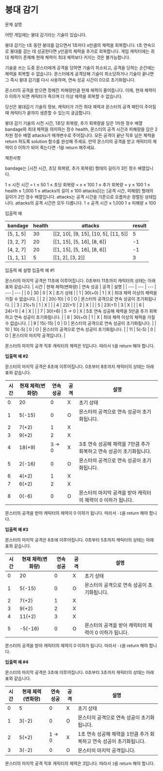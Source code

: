 # 붕대 감기
문제 설명

어떤 게임에는 붕대 감기라는 기술이 있습니다.

붕대 감기는 t초 동안 붕대를 감으면서 1초마다 x만큼의 체력을 회복합니다. t초 연속으로 붕대를 감는 데 성공한다면 y만큼의 체력을 추가로 회복합니다. 게임 캐릭터에는 최대 체력이 존재해 현재 체력이 최대 체력보다 커지는 것은 불가능합니다.

기술을 쓰는 도중 몬스터에게 공격을 당하면 기술이 취소되고, 공격을 당하는 순간에는 체력을 회복할 수 없습니다. 몬스터에게 공격당해 기술이 취소당하거나 기술이 끝나면 그 즉시 붕대 감기를 다시 사용하며, 연속 성공 시간이 0으로 초기화됩니다.

몬스터의 공격을 받으면 정해진 피해량만큼 현재 체력이 줄어듭니다. 이때, 현재 체력이 0 이하가 되면 캐릭터가 죽으며 더 이상 체력을 회복할 수 없습니다.

당신은 붕대감기 기술의 정보, 캐릭터가 가진 최대 체력과 몬스터의 공격 패턴이 주어질 때 캐릭터가 끝까지 생존할 수 있는지 궁금합니다.

붕대 감기 기술의 시전 시간, 1초당 회복량, 추가 회복량을 담은 1차원 정수 배열 bandage와 최대 체력을 의미하는 정수 health, 몬스터의 공격 시간과 피해량을 담은 2차원 정수 배열 attacks가 매개변수로 주어집니다. 모든 공격이 끝난 직후 남은 체력을 return 하도록 solution 함수를 완성해 주세요. 만약 몬스터의 공격을 받고 캐릭터의 체력이 0 이하가 되어 죽는다면 -1을 return 해주세요.

제한사항 

bandage는 [시전 시간, 초당 회복량, 추가 회복량] 형태의 길이가 3인 정수 배열입니다.

1 ≤ 시전 시간 = t ≤ 50
1 ≤ 초당 회복량 = x ≤ 100
1 ≤ 추가 회복량 = y ≤ 100
1 ≤ health ≤ 1,000
1 ≤ attacks의 길이 ≤ 100
attacks[i]는 [공격 시간, 피해량] 형태의 길이가 2인 정수 배열입니다.
attacks는 공격 시간을 기준으로 오름차순 정렬된 상태입니다.
attacks의 공격 시간은 모두 다릅니다.
1 ≤ 공격 시간 ≤ 1,000
1 ≤ 피해량 ≤ 100

입출력 예

| bandage   | health | attacks                              | result |
|-----------|--------|--------------------------------------|--------|
| [5, 1, 5] | 30     | [[2, 10], [9, 15], [10, 5], [11, 5]] | 5      |
| [3, 2, 7] | 20     | [[1, 15], [5, 16], [8, 6]]           | -1     |
| [4, 2, 7] | 20     | [[1, 15], [5, 16], [8, 6]]           | -1     |
| [1, 1, 1] | 5      | [[1, 2], [3, 2]]                     | 3      |


입출력 예 설명
입출력 예 #1

몬스터의 마지막 공격은 11초에 이루어집니다. 0초부터 11초까지 캐릭터의 상태는 아래 표와 같습니다.
| 시간 | 현재 체력(변화량) | 연속 성공 | 공격 | 설명 |
| --- | --- | --- | --- | --- |
| 0 | 30 | 0 | X | 초기 상태 |
| 1 | 30(+0) | 1 | X | 최대 체력 이상의 체력을 가질 수 없습니다. |
| 2 | 20(-10) | 0 | O | 몬스터의 공격으로 연속 성공이 초기화됩니다. |
| 3 | 21(+1) | 1 | X |  |
| 4 | 22(+1) | 2 | X |  |
| 5 | 23(+1) | 3 | X |  |
| 6 | 24(+1) | 4 | X |  |
| 7 | 30(+6) | 5 → 0 | X | 5초 연속 성공해 체력을 5만큼 추가 회복하고 연속 성공이 초기화됩니다. |
| 8 | 30(+0) | 1 | X | 최대 체력 이상의 체력을 가질 수 없습니다. |
| 9 | 15(-15) | 0 | O | 몬스터의 공격으로 연속 성공이 초기화됩니다. |
| 10 | 10(-5) | 0 | O | 몬스터의 공격으로 연속 성공이 초기화됩니다. |
| 11 | 5(-5) | 0 | O | 몬스터의 마지막 공격입니다. |

몬스터의 마지막 공격 직후 캐릭터의 체력은 5입니다. 따라서 `5`을 return 해야 합니다.

**입출력 예 #2**

몬스터의 마지막 공격은 8초에 이루어집니다. 0초부터 8초까지 캐릭터의 상태는 아래 표와 같습니다.

| 시간 | 현재 체력(변화량) | 연속 성공 | 공격 | 설명 |
| --- | --- | --- | --- | --- |
| 0 | 20 | 0 | X | 초기 상태 |
| 1 | 5(-15) | 0 | O | 몬스터의 공격으로 연속 성공이 초기화됩니다. |
| 2 | 7(+2) | 1 | X |  |
| 3 | 9(+2) | 2 | X |  |
| 4 | 18(+9) | 3 → 0 | X | 3초 연속 성공해 체력을 7만큼 추가 회복하고 연속 성공이 초기화됩니다. |
| 5 | 2(-16) | 0 | O | 몬스터의 공격으로 연속 성공이 초기화됩니다. |
| 6 | 4(+2) | 1 | X |  |
| 7 | 6(+2) | 2 | X |  |
| 8 | 0(-6) | 0 | O | 몬스터의 마지막 공격을 받아 캐릭터의 체력이 0 이하가 됩니다. |

몬스터의 공격을 받아 캐릭터의 체력이 0 이하가 됩니다. 따라서 `-1`을 return 해야 합니다.

**입출력 예 #3**

몬스터의 마지막 공격은 8초에 이루어집니다. 0초부터 5초까지 캐릭터의 상태는 아래 표와 같습니다.

| 시간 | 현재 체력(변화량) | 연속 성공 | 공격 | 설명 |
| --- | --- | --- | --- | --- |
| 0 | 20 | 0 | X | 초기 상태 |
| 1 | 5(-15) | 0 | O | 몬스터의 공격으로 연속 성공이 초기화됩니다. |
| 2 | 7(+2) | 1 | X |  |
| 3 | 9(+2) | 2 | X |  |
| 4 | 11(+2) | 3 | X |  |
| 5 | -5(-16) | 0 | O | 몬스터의 공격을 받아 캐릭터의 체력이 0 이하가 됩니다. |

몬스터의 공격을 받아 캐릭터의 체력이 0 이하가 됩니다. 따라서 `-1`을 return 해야 합니다.

**입출력 예 #4**

몬스터의 마지막 공격은 3초에 이루어집니다. 0초부터 3초까지 캐릭터의 상태는 아래 표와 같습니다.

| 시간 | 현재 체력(변화량) | 연속 성공 | 공격 | 설명 |
| --- | --- | --- | --- | --- |
| 0 | 5 | 0 | X | 초기 상태 |
| 1 | 3(-2) | 0 | O | 몬스터의 공격으로 연속 성공이 초기화됩니다. |
| 2 | 5(+2) | 1 → 0 | X | 1초 연속 성공해 체력을 1만큼 추가 회복하고 연속 성공이 초기화됩니다. |
| 3 | 3(-2) | 0 | O | 몬스터의 마지막 공격입니다. |

몬스터의 마지막 공격 직후 캐릭터의 체력은 3입니다. 따라서 `3`을 return 해야 합니다.
